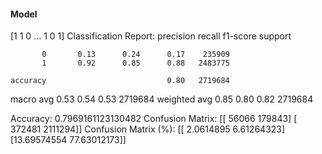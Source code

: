 #### Model
[1 1 0 ... 1 0 1]
Classification Report:
              precision    recall  f1-score   support

           0       0.13      0.24      0.17    235909
           1       0.92      0.85      0.88   2483775

    accuracy                           0.80   2719684
   macro avg       0.53      0.54      0.53   2719684
weighted avg       0.85      0.80      0.82   2719684

Accuracy: 0.7969161123130482
Confusion Matrix:
[[  56066  179843]
 [ 372481 2111294]]
Confusion Matrix (%):
[[ 2.0614895   6.61264323]
 [13.69574554 77.63012173]]
